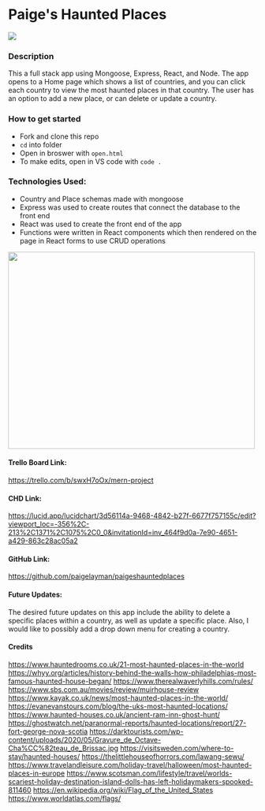 # Paige's Haunted Places

<img src="https://www.hauntedrooms.co.uk/wp-content/uploads/2021/12/Haunted-Island-of-the-Dolls-500x333.jpeg"/>

### Description

This a full stack app using Mongoose, Express, React, and Node. The app opens to a Home page which shows a list of countries, and you can click each country to view the most haunted places in that country. The user has an option to add a new place, or can delete or update a country.

### How to get started

- Fork and clone this repo
- `cd` into folder
- Open in broswer with `open.html`
- To make edits, open in VS code with `code .`

### Technologies Used:

- Country and Place schemas made with mongoose
- Express was used to create routes that connect the database to the front end
- React was used to create the front end of the app
- Functions were written in React components which then rendered on the page in React forms to use CRUD operations

<img src="https://lh3.googleusercontent.com/p-uMkxLv-FrrlMXwYGjj2e9H1o1_LysW8v68m8PxqUEylpMJuR1_8vwO-vDPlDpIkqjK9uQHMH0faVgGWc845t6hxB3zM_E6qM_52nli-sfIju6l9-TgGkslfjXIoGacQXsJshX5eHuCqQMEGkGcGGi9YRgPowob4nSE5Rz3IeDw3m52VRIXsGCGcQn_SbKnF5caHwoR1g080lztlurCKugPJM98tmlRZAvg2382GZmvel1l6zaZptCwXSbYGMczSqkT0X-l4mAXX3gWVsZub-g8oj5Ee4vShrItbagKP8jZg3jCU5JE0EXbx5KbKix4GFmcdXj9RLKc4PebiGBHY53QDYg1KRArOlCts9Ln_s4RCeAs9ByQO5xjt1oKKPDBpdnmlCHqrqGpw6ptzOch-NRjTDGrkPJV8I75j90OcMVRXviKlMGNDzqpW2lUjV4SNYxoainH-PI7udWbxY7dknNdp8M2VUnNYC06xIAoeMu0Z-z5zvuLOvdJPdPv2_IYiAlNYlkUo3HVT2yQpulp52ekIhJLiVJaofhdx5TJ0mTNKmUqNFvA7jMcUnLQd-nxMWt1rIrbOZf8znRzlVpzmvx5emd5iudN3HFJCozvzFzd22J1oVicSJ7r6SeI7L0KjrPnrZAZaxlOhuBQCh3AHFEmXqwZOpreewB2UKuhbNbXSKzCf0odpsb9C3n_X_G2dKbdomQMW61GJWqTe2ZjBU4qiP8JDmBRLsOUzD81UzrkD56gH0KTdZOg6gvQge7mfmh_vbE2n-pj2Qv-xNyr5oshl98Xvb73MlHe7UKyzzWS5ZKrk8eQu79uPYk3n5mSvdZjxWk4ARn7AqmzNh7XLpkGxCKWGh6kMQYXYnHchg3AgvlzYBOn7AgIPJCydQLPjG5t2_LgQYCb18iXl2SOu7H0LEVDRF-S45l3RdMMtTOK=w759-h770-no?authuser=0" width='500px' height='400px'/>

#### Trello Board Link:

https://trello.com/b/swxH7oOx/mern-project

#### CHD Link:

https://lucid.app/lucidchart/3d56114a-9468-4842-b27f-6677f757155c/edit?viewport_loc=-356%2C-213%2C1371%2C1075%2C0_0&invitationId=inv_464f9d0a-7e90-4651-a429-863c28ac05a2

#### GitHub Link:

https://github.com/paigelayman/paigeshauntedplaces

#### Future Updates:

The desired future updates on this app include the ability to delete a specific places within a country, as well as update a specific place. Also, I would like to possibly add a drop down menu for creating a country.

#### Credits

https://www.hauntedrooms.co.uk/21-most-haunted-places-in-the-world
https://whyy.org/articles/history-behind-the-walls-how-philadelphias-most-famous-haunted-house-began/
https://www.therealwaverlyhills.com/rules/
https://www.sbs.com.au/movies/review/muirhouse-review
https://www.kayak.co.uk/news/most-haunted-places-in-the-world/
https://evanevanstours.com/blog/the-uks-most-haunted-locations/
https://www.haunted-houses.co.uk/ancient-ram-inn-ghost-hunt/
https://ghostwatch.net/paranormal-reports/haunted-locations/report/27-fort-george-nova-scotia
https://darktourists.com/wp-content/uploads/2020/05/Gravure_de_Octave-Cha%CC%82teau_de_Brissac.jpg
https://visitsweden.com/where-to-stay/haunted-houses/
https://thelittlehouseofhorrors.com/lawang-sewu/
https://www.travelandleisure.com/holiday-travel/halloween/most-haunted-places-in-europe
https://www.scotsman.com/lifestyle/travel/worlds-scariest-holiday-destination-island-dolls-has-left-holidaymakers-spooked-811460
https://en.wikipedia.org/wiki/Flag_of_the_United_States
https://www.worldatlas.com/flags/
